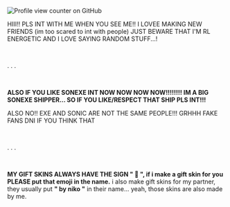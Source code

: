 ![Profile view counter on GitHub](https://komarev.com/ghpvc/?username=ssoniko&color=lightgrey)

HIII!! PLS INT WITH ME WHEN YOU SEE ME!! I LOVEE MAKING NEW FRIENDS (im too scared to int with people)
JUST BEWARE THAT I'M RL ENERGETIC AND I LOVE SAYING RANDOM STUFF...!

 ⠀⠀⠀⠀⠀⠀⠀⠀⠀⠀⠀⠀⠀⠀⠀⠀⠀⠀⠀⠀⠀⠀⠀⠀⠀⠀

. . .

 ⠀⠀⠀⠀⠀⠀⠀⠀⠀⠀⠀⠀⠀⠀⠀⠀⠀⠀⠀⠀⠀⠀⠀⠀⠀⠀

**ALSO IF YOU LIKE SONEXE INT NOW NOW NOW NOW!!!!!!!! IM A BIG SONEXE SHIPPER...
SO IF YOU LIKE/RESPECT THAT SHIP PLS INT!!!**

ALSO NO!! EXE AND SONIC ARE NOT THE SAME PEOPLE!!! GRHHH FAKE FANS DNI IF YOU THINK THAT

 ⠀⠀⠀⠀⠀⠀⠀⠀⠀⠀⠀⠀⠀⠀⠀⠀⠀⠀⠀⠀⠀⠀⠀⠀⠀⠀

. . .

 ⠀⠀⠀⠀⠀⠀⠀⠀⠀⠀⠀⠀⠀⠀⠀⠀⠀⠀⠀⠀⠀⠀⠀⠀⠀⠀

**MY GIFT SKINS ALWAYS HAVE THE SIGN " 🐾 ",
if i make a gift skin for you PLEASE put that emoji in the name.**
i also make gift skins for my partner, they usually put **" by niko "** in their name...
yeah, those skins are also made by me.

